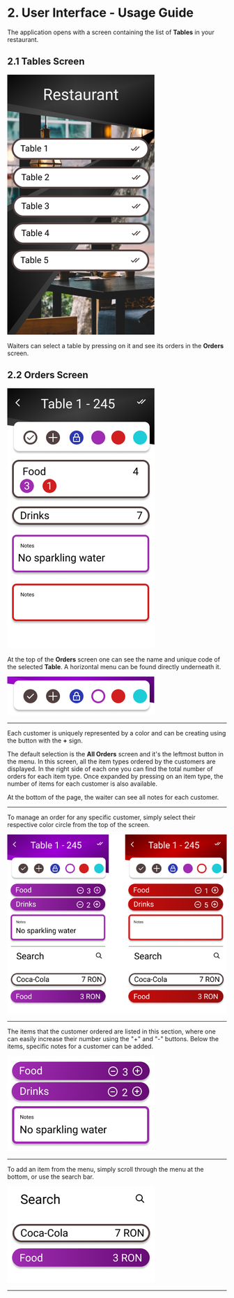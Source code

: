 
# 2. User Interface - Usage Guide

The application opens with a screen containing the list of **Tables** in your restaurant.

## 2.1 Tables Screen

![Tables Screen](tables-screen.png)

Waiters can select a table by pressing on it and see its orders in the **Orders** screen.

## 2.2 Orders Screen

![All Orders](all-orders-screen.png)

At the top of the **Orders** screen one can see the name and unique code of the selected **Table**.
A horizontal menu can be found directly underneath it.

![Circles List](vertical-circles-list.png)

---

Each customer is uniquely represented by a color and can be creating using the button with the **+** sign.

The default selection is the **All Orders** screen and it's the leftmost button in the menu.
In this screen, all the item types ordered by the customers are displayed.
In the right side of each one you can find the total number of orders for each item type. 
Once expanded by pressing on an item type, the number of items for each customer is also available.

At the bottom of the page, the waiter can see all notes for each customer.

---

To manage an order for any specific customer, simply select their respective color circle from the top of the screen.

![Specific Orders](specific-order-screen.png)

---

The items that the customer ordered are listed in this section, where one can easily increase their number using the "+" and "-" buttons.
Below the items, specific notes for a customer can be added.  

![Orders and Notes](orders-and-notes.png)

---

To add an item from the menu, simply scroll through the menu at the bottom, or use the search bar.

![Menu Subscreen](menu-subscreen.png)

---
